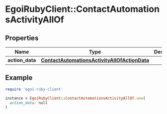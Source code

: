 # EgoiRubyClient::ContactAutomationsActivityAllOf

## Properties

| Name | Type | Description | Notes |
| ---- | ---- | ----------- | ----- |
| **action_data** | [**ContactAutomationsActivityAllOfActionData**](ContactAutomationsActivityAllOfActionData.md) |  | [optional] |

## Example

```ruby
require 'egoi-ruby-client'

instance = EgoiRubyClient::ContactAutomationsActivityAllOf.new(
  action_data: null
)
```

